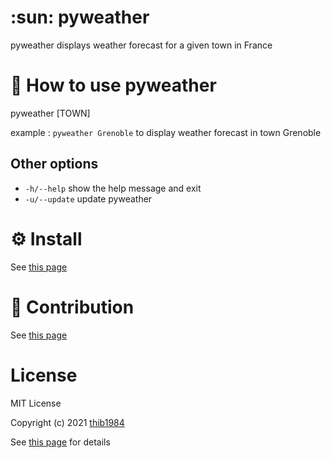 # :sun: pyweather

pyweather displays weather forecast for a given town in France


# 🚀 How to use **pyweather**

pyweather \[TOWN\]

example : ``pyweather Grenoble`` to display weather forecast in town Grenoble

## Other options

  - ``-h/--help``    show the help message and exit
  - ``-u/--update``  update pyweather

# ⚙️ Install

See [this page](INSTALL.md)
# :construction_worker: Contribution

See [this page](CONTRIBUTING.md)


# License

MIT License

Copyright (c) 2021 [thib1984](https://github.com/thib1984)

See [this page](LICENSE.txt) for details
